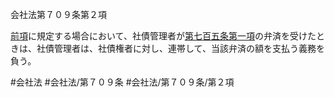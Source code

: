会社法第７０９条第２項

[前項](会社法＿＿＿＿第７０９条第１項)に規定する場合において、社債管理者が[第七百五条第一項](会社法＿＿＿＿第７０５条第１項)の弁済を受けたときは、社債管理者は、社債権者に対し、連帯して、当該弁済の額を支払う義務を負う。

#会社法
#会社法/第７０９条
#会社法/第７０９条/第２項
